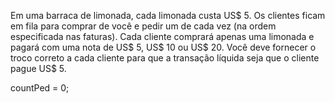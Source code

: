 Em uma barraca de limonada, cada limonada custa US$ 5. Os clientes ficam em fila para comprar de
você e pedir um de cada vez (na ordem especificada nas faturas). Cada cliente comprará apenas uma
limonada e pagará com uma nota de US$ 5, US$ 10 ou US$ 20. Você deve fornecer o troco correto a cada
cliente para que a transação líquida seja que o cliente pague US$ 5.

countPed = 0;
